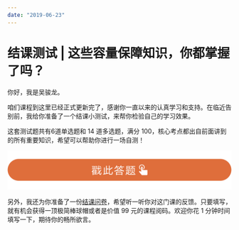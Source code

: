 ```yaml
---
date: "2019-06-23"
---  
```

      
# 结课测试 | 这些容量保障知识，你都掌握了吗？
你好，我是吴骏龙。

咱们课程到这里已经正式更新完了，感谢你一直以来的认真学习和支持。在临近告别前，我给你准备了一个结课小测试，来帮你检验自己的学习效果。

这套测试题共有6道单选题和 14 道多选题，满分 100，核心考点都出自前面讲到的所有重要知识，希望可以帮助你进行一场自测！

[![](./httpsstatic001geekbangorgresourceimage28a428d1be62669b4f3cc01c36466bf811a4.png)](http://time.geekbang.org/quiz/intro?act_id=535&exam_id=1831)

另外，我还为你准备了一份[结课问卷](https://jinshuju.net/f/yfxgHA)，希望听一听你对这门课的反馈。只要填写，就有机会获得一顶极简棒球帽或者是价值 99 元的课程阅码。欢迎你花 1 分钟时间填写一下，期待你的畅所欲言。

[](https://jinshuju.net/f/yfxgHA)

<!-- [[[read_end]]] -->